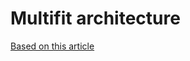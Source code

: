 # Multifit architecture



<a href="https://nlp.fast.ai/classification/2019/09/10/multifit.html">Based on this article</a>
